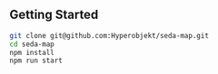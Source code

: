 ## Getting Started

```bash
git clone git@github.com:Hyperobjekt/seda-map.git
cd seda-map
npm install
npm run start
```
